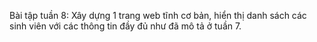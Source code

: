 Bài tập tuần 8: Xây dựng 1 trang web tĩnh cơ bản, hiển thị danh sách các sinh viên với các thông tin đầy đủ như đã mô tả ở tuần 7.
